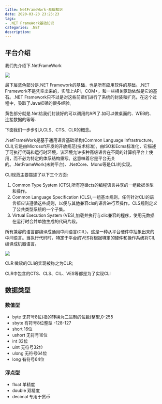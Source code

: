 ```yaml
---
title: NetFrameWork-基础知识
date: 2020-03-23 23:25:23
tags: 
- .NET FrameWork基础知识
categories: .NET
description: 
---
```


## 平台介绍

我们先介绍下.NetFrameWork

![](1.png)

最下层蓝色部分是.NET Framework的基础，也是所有应用软件的基础。.NET Framework不是凭空出来的，实际上API，COM+，和一些相关驱动依然是它的基石。.NET Framework只不过是对这些前辈们进行了系统的封装和扩充，在这个过程中，吸取了Java框架的很多经验。

黄色部分就是.Net给我们封装好的可以调用的API了.如可以做桌面的、WEB的、连接数据的等等.

下面我们一步步引入CLS、CTS、CLR的概念。

.NetFrameWork是基于通用语言基础架构(Common Language Infrastructure，CLI),它是由Microsoft开发的开放规范(技术标准)，由ISO和Ecma标准化，它描述了可执行代码和运行时环境，该环境允许多种高级语言在不同的计算机平台上使用，而不必为特定的体系结构重写。这意味着它是平台无关的。.NetFrameWork(未跨平台)、.NetCore、Mono等是CLI的实现。

CLI规范主要描述了以下三个方面:
1. Common Type System (CTS),所有遵循cts的编程语言共享的一组数据类型和操作。
2. Common Language Specification (CLS),一组基本规则，任何针对CLI的语言都应该遵循这些规则，以便与其他兼容cls的语言进行互操作。CLS规则定义了公共类型系统的一个子集。
3. Virtual Execution System (VES),加载并执行与clic兼容的程序，使用元数据在运行时合并单独生成的代码片段。

所有兼容的语言都编译成通用中间语言(CIL)，这是一种从平台硬件中抽象出来的中间语言。当执行代码时，特定于平台的VES将根据特定的硬件和操作系统将CIL编译成机器语言。

![](2.png)

CLR:微软的CLI的实现被称之为CLR;

CLR中包含的CTS、CLS、CIL、VES等都是为了实现CLI

## 数据类型

### 数值型

- byte 无符号8位(指的转换为二进制的位数)整型,0-255
- sbyte 有符号8位整型 -128-127
- short 16位
- ushort 无符号16位
- int 32位
- uint 无符号32位
- ulong 无符号64位
- long 有符号64位

### 浮点型

- float 单精度
- double 双精度
- decimal 专用于货币
